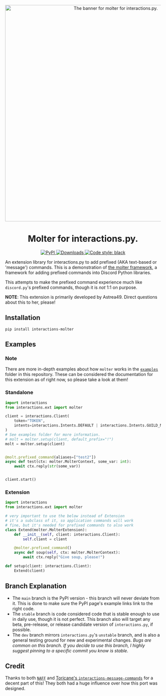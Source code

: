 <p align="center">
  <img src="https://cdn.discordapp.com/attachments/623677414278561793/978141383804215317/interactions-molter-banner.png" alt="The banner for molter for interactions.py." width="700"/>
</p>

<h1 align="center">Molter for interactions.py.</h1>

<p align="center">
  <a href="https://pypi.org/project/interactions-molter/">
    <img src="https://img.shields.io/pypi/v/interactions-molter" alt="PyPI">
  </a>
  <a href="https://pepy.tech/project/interactions-molter">
    <img src="https://static.pepy.tech/personalized-badge/interactions-molter?period=total&units=abbreviation&left_color=grey&right_color=green&left_text=pip%20installs" alt="Downloads">
  </a>
  <a href="https://github.com/psf/black">
    <img src="https://img.shields.io/badge/code%20style-black-000000.svg", alt="Code style: black">
  </a>
</p>


An extension library for interactions.py to add prefixed (AKA text-based or 'message') commands. This is a demonstration of [the molter framework](https://github.com/Astrea49/molter-core), a framework for adding prefixed commands into Discord Python libraries.

This attempts to make the prefixed command experience much like `discord.py`'s prefixed commands, though it is *not* 1:1 on purpose.

**NOTE**: This extension is primarily developed by Astrea49. Direct questions about this to her, please!

## Installation

```
pip install interactions-molter
```

## Examples

### Note

There are more in-depth examples about how `molter` works in the [`examples`](https://github.com/interactions-py/molter/tree/main/examples) folder in this repository. These can be considered the documentation for this extension as of right now, so please take a look at them!

### Standalone

```python
import interactions
from interactions.ext import molter

client = interactions.Client(
    token="TOKEN",
    intents=interactions.Intents.DEFAULT | interactions.Intents.GUILD_MESSAGE_CONTENT,
)
# See examples folder for more information.
# molt = molter.setup(client, default_prefix="!")
molt = molter.setup(client)


@molt.prefixed_command(aliases=["test2"])
async def test(ctx: molter.MolterContext, some_var: int):
    await ctx.reply(str(some_var))


client.start()
```

### Extension

```python
import interactions
from interactions.ext import molter

# very important to use the below instead of Extension
# it's a subclass of it, so application commands will work
# fine, but it's needed for prefixed commands to also work
class Extend(molter.MolterExtension):
    def __init__(self, client: interactions.Client):
        self.client = client

    @molter.prefixed_command()
    async def soup(self, ctx: molter.MolterContext):
        await ctx.reply("Give soup, please!")

def setup(client: interactions.Client):
    Extend(client)
```

## Branch Explanation

- The `main` branch is the PyPI version - this branch will never deviate from it. This is done to make sure the PyPI page's example links link to the right code.
- The `stable` branch is code considered code that is stable enough to use in daily use, though it is not perfect. This branch also will target any beta, pre-release, or release candidate version of `interactions.py`, if possible.
- The `dev` branch mirrors `interactions.py`'s `unstable` branch, and is also a general testing ground for new and experimental changes. *Bugs are common on this branch. If you decide to use this branch, I highly suggest pinning to a specific commit you know is stable.*

## Credit

Thanks to both [`NAFF`](https://github.com/NAFTeam/NAFF) and [Toricane's `interactions-message-commands`](https://github.com/Toricane/interactions-message-commands) for a decent part of this! They both had a huge influence over how this port was designed.
